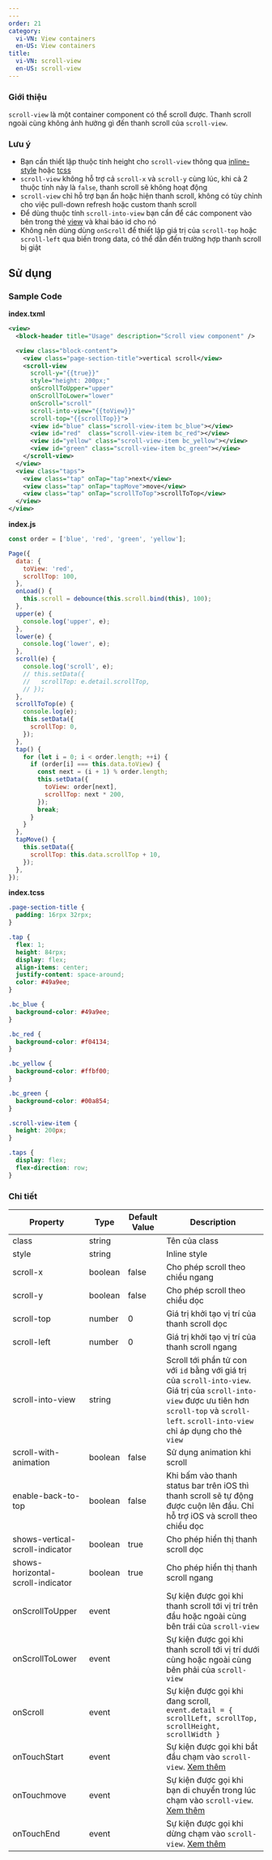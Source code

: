 ```yaml
---
---
order: 21
category:
  vi-VN: View containers
  en-US: View containers
title:
  vi-VN: scroll-view
  en-US: scroll-view
---
```


### Giới thiệu

`scroll-view` là một container component có thể scroll được. Thanh scroll ngoài cùng không ảnh hưởng gì đến thanh scroll của `scroll-view`.

### Lưu ý

- Bạn cần thiết lập thuộc tính height cho `scroll-view` thông qua [inline-style](https://miniapp.tiki.vn/docs/framework/tcss/tcss-introduction#Inline-style) hoặc [tcss](https://miniapp.tiki.vn/docs/framework/tcss/tcss-introduction)
- `scroll-view` không hỗ trợ cả `scroll-x` và `scroll-y` cùng lúc, khi cả 2 thuộc tính này là `false`, thanh scroll sẽ không hoạt động
- `scroll-view` chỉ hỗ trợ bạn ẩn hoặc hiện thanh scroll, không có tùy chỉnh cho việc pull-down refresh hoặc custom thanh scroll
- Để dùng thuộc tính `scroll-into-view` bạn cần để các component vào bên trong thẻ [view](https://miniapp.tiki.vn/docs/component/view-container/view) và khai báo id cho nó
- Không nên dùng dùng `onScroll` để thiết lập giá trị của `scroll-top` hoặc `scroll-left` qua biến trong data, có thể dẫn đến trường hợp thanh scroll bị giật

## Sử dụng

### Sample Code

**index.txml**

```xml
<view>
  <block-header title="Usage" description="Scroll view component" />

  <view class="block-content">
    <view class="page-section-title">vertical scroll</view>
    <scroll-view
      scroll-y="{{true}}"
      style="height: 200px;"
      onScrollToUpper="upper"
      onScrollToLower="lower"
      onScroll="scroll"
      scroll-into-view="{{toView}}"
      scroll-top="{{scrollTop}}">
      <view id="blue" class="scroll-view-item bc_blue"></view>
      <view id="red"  class="scroll-view-item bc_red"></view>
      <view id="yellow" class="scroll-view-item bc_yellow"></view>
      <view id="green" class="scroll-view-item bc_green"></view>
    </scroll-view>
  </view>
  <view class="taps">
    <view class="tap" onTap="tap">next</view>
    <view class="tap" onTap="tapMove">move</view>
    <view class="tap" onTap="scrollToTop">scrollToTop</view>
  </view>
</view>
```

**index.js**

```js
const order = ['blue', 'red', 'green', 'yellow'];

Page({
  data: {
    toView: 'red',
    scrollTop: 100,
  },
  onLoad() {
    this.scroll = debounce(this.scroll.bind(this), 100);
  },
  upper(e) {
    console.log('upper', e);
  },
  lower(e) {
    console.log('lower', e);
  },
  scroll(e) {
    console.log('scroll', e);
    // this.setData({
    //   scrollTop: e.detail.scrollTop,
    // });
  },
  scrollToTop(e) {
    console.log(e);
    this.setData({
      scrollTop: 0,
    });
  },
  tap() {
    for (let i = 0; i < order.length; ++i) {
      if (order[i] === this.data.toView) {
        const next = (i + 1) % order.length;
        this.setData({
          toView: order[next],
          scrollTop: next * 200,
        });
        break;
      }
    }
  },
  tapMove() {
    this.setData({
      scrollTop: this.data.scrollTop + 10,
    });
  },
});
```

**index.tcss**

```css
.page-section-title {
  padding: 16rpx 32rpx;
}

.tap {
  flex: 1;
  height: 84rpx;
  display: flex;
  align-items: center;
  justify-content: space-around;
  color: #49a9ee;
}

.bc_blue {
  background-color: #49a9ee;
}

.bc_red {
  background-color: #f04134;
}

.bc_yellow {
  background-color: #ffbf00;
}

.bc_green {
  background-color: #00a854;
}

.scroll-view-item {
  height: 200px;
}

.taps {
  display: flex;
  flex-direction: row;
}
```

### Chi tiết

| Property                          | Type    | Default Value | Description                                                                                                                                                                                           |
| --------------------------------- | ------- | ------------- | ----------------------------------------------------------------------------------------------------------------------------------------------------------------------------------------------------- |
| class                             | string  |               | Tên của class                                                                                                                                                                                         |
| style                             | string  |               | Inline style                                                                                                                                                                                          |
| scroll-x                          | boolean | false         | Cho phép scroll theo chiều ngang                                                                                                                                                                      |
| scroll-y                          | boolean | false         | Cho phép scroll theo chiều dọc                                                                                                                                                                        |
| scroll-top                        | number  | 0             | Giá trị khởi tạo vị trí của thanh scroll dọc                                                                                                                                                          |
| scroll-left                       | number  | 0             | Giá trị khởi tạo vị trí của thanh scroll ngang                                                                                                                                                        |
| scroll-into-view                  | string  |               | Scroll tới phần tử con với `id` bằng với giá trị của `scroll-into-view`. Giá trị của `scroll-into-view` được ưu tiên hơn `scroll-top` và `scroll-left`. `scroll-into-view` chỉ áp dụng cho thẻ `view` |
| scroll-with-animation             | boolean | false         | Sử dụng animation khi scroll                                                                                                                                                                          |
| enable-back-to-top                | boolean | false         | Khi bấm vào thanh status bar trên iOS thì thanh scroll sẽ tự động được cuộn lên đầu. Chỉ hỗ trợ iOS và scroll theo chiều dọc                                                                          |
| shows-vertical-scroll-indicator   | boolean | true          | Cho phép hiển thị thanh scroll dọc                                                                                                                                                                    |
| shows-horizontal-scroll-indicator | boolean | true          | Cho phép hiển thị thanh scroll ngang                                                                                                                                                                  |
| onScrollToUpper                   | event   |               | Sự kiện được gọi khi thanh scroll tới vị trí trên đầu hoặc ngoài cùng bên trái của `scroll-view`                                                                                                      |
| onScrollToLower                   | event   |               | Sự kiện được gọi khi thanh scroll tới vị trí dưới cùng hoặc ngoài cùng bên phải của `scroll-view`                                                                                                     |
| onScroll                          | event   |               | Sự kiện được gọi khi đang scroll, `event.detail = { scrollLeft, scrollTop, scrollHeight, scrollWidth }`                                                                                               |
| onTouchStart                      | event   |               | Sự kiện được gọi khi bắt đầu chạm vào `scroll-view`. [Xem thêm](https://miniapp.tiki.vn/docs/framework/event/event-object#TouchEvent-touch-event-object)                                              |
| onTouchmove                       | event   |               | Sự kiện được gọi khi bạn di chuyển trong lúc chạm vào `scroll-view`. [Xem thêm](https://miniapp.tiki.vn/docs/framework/event/event-object#TouchEvent-touch-event-object)                              |
| onTouchEnd                        | event   |               | Sự kiện được gọi khi dừng chạm vào `scroll-view`. [Xem thêm](https://miniapp.tiki.vn/docs/framework/event/event-object#TouchEvent-touch-event-object)                                                 |
